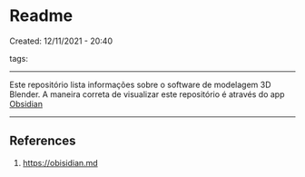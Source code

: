 # Readme
Created: 12/11/2021 - 20:40

tags: 

---

Este repositório lista informações sobre o software de modelagem 3D Blender.
A maneira correta de visualizar este repositório é através do app [Obsidian](https://obsidian.md/)

---
## References
1. https://obisidian.md